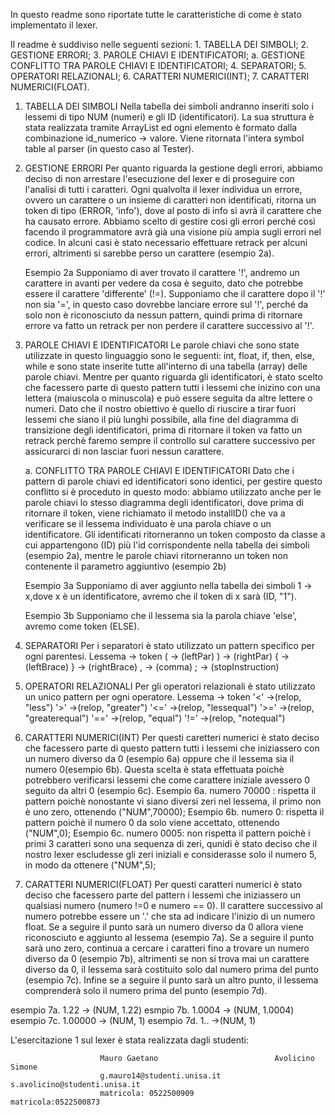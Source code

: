 In questo readme sono riportate tutte le caratteristiche di come è stato implementato il lexer.

Il readme è suddiviso nelle seguenti sezioni:
    1. TABELLA DEI SIMBOLI;
    2. GESTIONE ERRORI;
    3. PAROLE CHIAVI E IDENTIFICATORI;
        a. GESTIONE CONFLITTO TRA PAROLE CHIAVI E IDENTIFICATORI;
    4. SEPARATORI;
    5. OPERATORI RELAZIONALI;
    6. CARATTERI NUMERICI(INT);
    7. CARATTERI NUMERICI(FLOAT).


1. TABELLA DEI SIMBOLI
Nella tabella dei simboli andranno inseriti solo i lessemi di tipo NUM (numeri) e gli ID (identificatori).
La sua struttura è stata realizzata tramite ArrayList ed ogni elemento è formato dalla combinazione id_numerico -> valore.
Viene ritornata l'intera symbol table al parser (in questo caso al Tester).

2. GESTIONE ERRORI
Per quanto riguarda la gestione degli errori, abbiamo deciso di non arrestare l'esecuzione del lexer e di proseguire con l'analisi di tutti i caratteri. Ogni qualvolta il lexer individua un errore, ovvero un carattere o un insieme di caratteri non identificati, ritorna un token di tipo (ERROR, 'info'), dove al posto di info si avrà il carattere che ha causato errore.
Abbiamo scelto di gestire cosi gli errori perché così facendo il programmatore avrà già una visione più ampia sugli errori nel codice.
In alcuni casi è stato necessario effettuare retrack per alcuni errori, altrimenti si sarebbe perso un carattere (esempio 2a).

    Esempio 2a
Supponiamo di aver trovato il carattere '!', andremo un carattere in avanti per vedere da cosa è seguito, dato che potrebbe essere il carattere 'differente' (!=). Supponiamo che il carattere dopo il '!' non sia '=', in questo caso dovrebbe lanciare errore sul '!', perché da solo non è riconosciuto da nessun pattern, quindi prima di ritornare errore va fatto un retrack per non perdere il carattere successivo al '!'.


3. PAROLE CHIAVI E IDENTIFICATORI
Le parole chiavi che sono state utilizzate in questo linguaggio sono le seguenti: int, float, if, then, else, while e sono state inserite tutte all'interno di una tabella (array) delle parole chiavi.
Mentre per quanto riguarda gli identificatori, è stato scelto che facessero parte di questo pattern tutti i lessemi che inizino con una lettera (maiuscola o minuscola) e può essere seguita da altre lettere o numeri.
Dato che il nostro obiettivo è quello di riuscire a tirar fuori lessemi che siano il più lunghi possibile, alla fine del diagramma di transizione degli identificatori, prima di ritornare il token va fatto un retrack perchè faremo sempre il controllo sul carattere successivo per assicurarci di non lasciar fuori nessun carattere.

    a. CONFLITTO TRA PAROLE CHIAVI E IDENTIFICATORI
Dato che i pattern di parole chiavi ed identificatori sono identici, per gestire questo conflitto si è proceduto in questo modo:
abbiamo utilizzato anche per le parole chiavi lo stesso diagramma degli identificatori, dove prima di ritornare il token, viene richiamato il metodo installID() che va a verificare se il lessema individuato è una parola chiave o un identificatore.
Gli identificati ritorneranno un token composto da classe a cui appartengono (ID) più l'id corrispondente nella tabella dei simboli (esempio 2a), mentre le parole chiavi ritorneranno un token non contenente il parametro aggiuntivo (esempio 2b)
    
    Esempio 3a
Supponiamo di aver aggiunto nella tabella dei simboli 1 -> x,dove x è un identificatore, avremo che il token di x sarà (ID, "1").

    Esempio 3b
Supponiamo che il lessema sia la parola chiave 'else', avremo come token (ELSE).


4. SEPARATORI
Per i separatori è stato utilizzato un pattern specifico per ogni parentesi.
Lessema -> token
   (    -> (leftPar)
   )    -> (rightPar)
   {    -> (leftBrace)
   }    -> (rightBrace)
   ,    -> (comma)
   ;    -> (stopInstruction)

5. OPERATORI RELAZIONALI
Per gli operatori relazionali è stato utilizzato un unico pattern per ogni operatore.
 Lessema -> token
    '<'  ->(relop, "less")
    '>'  ->(relop, "greater")
    '<=' ->(relop, "lessequal")
    '>=' ->(relop, "greaterequal")
    '==' ->(relop, "equal")
    '!=' ->(relop, "notequal")
    
6. CARATTERI NUMERICI(INT)
Per questi caretteri numerici è stato deciso che facessero parte di questo pattern tutti i lessemi che iniziassero con un numero diverso da 0 (esempio 6a) oppure che il lessema sia il numero 0(esempio 6b). 
Questa scelta è stata effettuata poichè potrebbero verificarsi lessemi che come carattere iniziale avessero 0 seguito da altri 0 (esempio 6c).
 Esempio 6a. 
        numero 70000 : rispetta il pattern poichè nonostante vi siano diversi zeri nel lessema, il primo non è uno zero, ottenendo ("NUM",70000);
 Esempio 6b. 
        numero 0: rispetta il pattern poichè il numero 0 da solo viene accettato, ottenendo ("NUM",0);
 Esempio 6c. 
        numero 0005: non rispetta il pattern poichè i primi 3 caratteri sono una sequenza di zeri, qunidi è stato deciso che il nostro lexer escludesse gli zeri iniziali e considerasse solo il numero 5, in modo da ottenere ("NUM",5);

7. CARATTERI NUMERICI(FLOAT)
Per questi caratteri numerici è stato deciso che facessero parte del pattern i lessemi che iniziassero un qualsiasi numero (numero !=0 e numero == 0). 
Il carattere successivo al numero potrebbe essere un '.' che sta ad indicare l'inizio di un numero float.
Se a seguire il punto sarà un numero diverso da 0 allora viene riconosciuto e aggiunto al lessema (esempio 7a).
Se a seguire il punto sarà uno zero, continua a cercare i caratteri fino a trovare un numero diverso da 0 (esempio 7b), altrimenti se non si trova mai un carattere diverso da 0, il lessema sarà costituito solo dal numero prima del punto (esempio 7c).
Infine se a seguire il punto sarà un altro punto, il lessema comprenderà solo il numero prima del punto (esempio 7d).

esempio 7a.
    1.22 -> (NUM, 1.22)
esmpio 7b.
    1.0004 -> (NUM, 1.0004)
esempio 7c.
    1.00000 -> (NUM, 1)
esempio 7d.
    1.. ->(NUM, 1)





L'esercitazione 1 sul lexer è stata realizzata dagli studenti:

                        Mauro Gaetano                          Avolicino Simone                                                    
                        g.mauro14@studenti.unisa.it            s.avolicino@studenti.unisa.it 
                        matricola: 0522500909                  matricola:0522500873
        